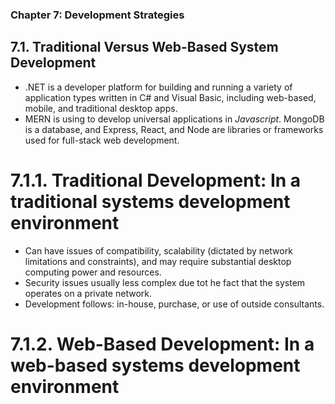 ### Chapter 7: Development Strategies

## 7.1. Traditional Versus Web-Based System Development
* .NET is a developer platform for building and running a variety of application types written in C#
and Visual Basic, including web-based, mobile, and traditional desktop apps. 
* MERN is using to develop universal applications in *Javascript*. MongoDB is a database, and 
Express, React, and Node are libraries or frameworks used for full-stack web development. 

# 7.1.1. Traditional Development: In a traditional systems development environment
  * Can have issues of compatibility, scalability (dictated by network limitations and constraints),
  and may require substantial desktop computing power and resources.
  * Security issues usually less complex due tot he fact that the system operates on a private network.
  * Development follows: in-house, purchase, or use of outside consultants.

# 7.1.2. Web-Based Development: In a web-based systems development environment

